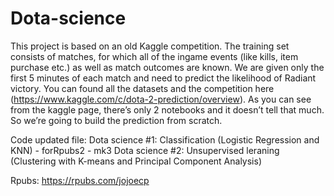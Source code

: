 # Dota-science

This project is based on an old Kaggle competition. The training set consists of matches, for which all of the ingame events (like kills, item purchase etc.) as well as match outcomes are known. We are given only the first 5 minutes of each match and need to predict the likelihood of Radiant victory. You can found all the datasets and the competition here (https://www.kaggle.com/c/dota-2-prediction/overview). As you can see from the kaggle page, there’s only 2 notebooks and it doesn’t tell that much. So we’re going to build the prediction from scratch.


Code updated file:
  Dota science #1: Classification (Logistic Regression and KNN)
    - forRpubs2
    - mk3
  Dota science #2: Unsupervised leraning (Clustering with K-means and Principal Component Analysis)

Rpubs: https://rpubs.com/jojoecp
